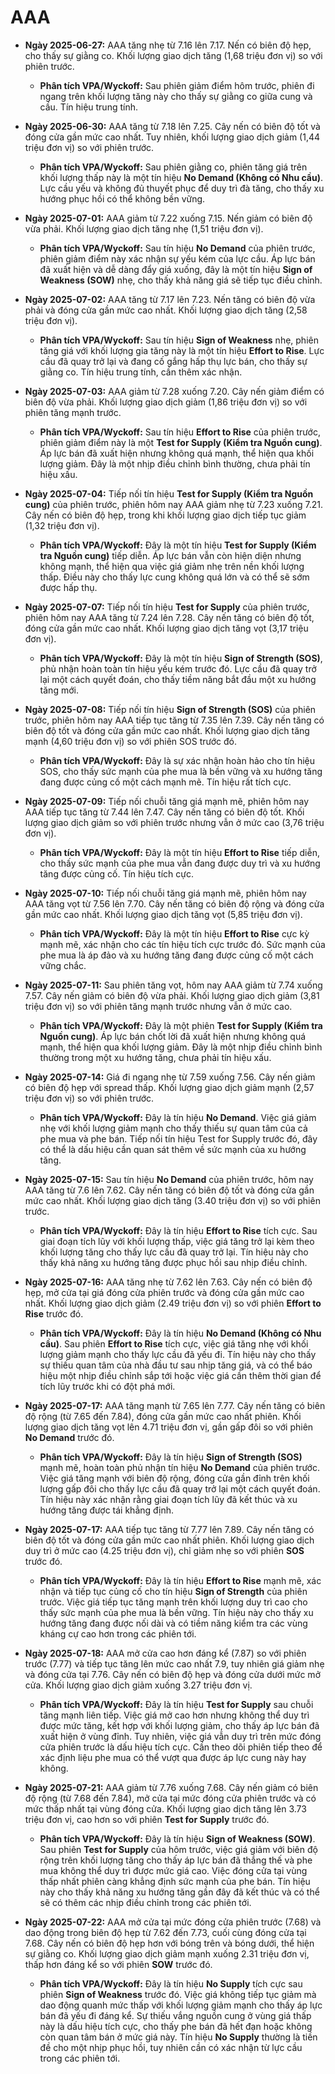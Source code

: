 # AAA

- **Ngày 2025-06-27:** AAA tăng nhẹ từ 7.16 lên 7.17. Nến có biên độ hẹp, cho thấy sự giằng co. Khối lượng giao dịch tăng (1,68 triệu đơn vị) so với phiên trước.
    - **Phân tích VPA/Wyckoff:** Sau phiên giảm điểm hôm trước, phiên đi ngang trên khối lượng tăng này cho thấy sự giằng co giữa cung và cầu. Tín hiệu trung tính.
- **Ngày 2025-06-30:** AAA tăng từ 7.18 lên 7.25. Cây nến có biên độ tốt và đóng cửa gần mức cao nhất. Tuy nhiên, khối lượng giao dịch giảm (1,44 triệu đơn vị) so với phiên trước.
    - **Phân tích VPA/Wyckoff:** Sau phiên giằng co, phiên tăng giá trên khối lượng thấp này là một tín hiệu **No Demand (Không có Nhu cầu)**. Lực cầu yếu và không đủ thuyết phục để duy trì đà tăng, cho thấy xu hướng phục hồi có thể không bền vững.
- **Ngày 2025-07-01:** AAA giảm từ 7.22 xuống 7.15. Nến giảm có biên độ vừa phải. Khối lượng giao dịch tăng nhẹ (1,51 triệu đơn vị).
    - **Phân tích VPA/Wyckoff:** Sau tín hiệu **No Demand** của phiên trước, phiên giảm điểm này xác nhận sự yếu kém của lực cầu. Áp lực bán đã xuất hiện và dễ dàng đẩy giá xuống, đây là một tín hiệu **Sign of Weakness (SOW)** nhẹ, cho thấy khả năng giá sẽ tiếp tục điều chỉnh.
- **Ngày 2025-07-02:** AAA tăng từ 7.17 lên 7.23. Nến tăng có biên độ vừa phải và đóng cửa gần mức cao nhất. Khối lượng giao dịch tăng (2,58 triệu đơn vị).
    - **Phân tích VPA/Wyckoff:** Sau tín hiệu **Sign of Weakness** nhẹ, phiên tăng giá với khối lượng gia tăng này là một tín hiệu **Effort to Rise**. Lực cầu đã quay trở lại và đang cố gắng hấp thụ lực bán, cho thấy sự giằng co. Tín hiệu trung tính, cần thêm xác nhận.
- **Ngày 2025-07-03:** AAA giảm từ 7.28 xuống 7.20. Cây nến giảm điểm có biên độ vừa phải. Khối lượng giao dịch giảm (1,86 triệu đơn vị) so với phiên tăng mạnh trước.
    - **Phân tích VPA/Wyckoff:** Sau tín hiệu **Effort to Rise** của phiên trước, phiên giảm điểm này là một **Test for Supply (Kiểm tra Nguồn cung)**. Áp lực bán đã xuất hiện nhưng không quá mạnh, thể hiện qua khối lượng giảm. Đây là một nhịp điều chỉnh bình thường, chưa phải tín hiệu xấu.
- **Ngày 2025-07-04:** Tiếp nối tín hiệu **Test for Supply (Kiểm tra Nguồn cung)** của phiên trước, phiên hôm nay AAA giảm nhẹ từ 7.23 xuống 7.21. Cây nến có biên độ hẹp, trong khi khối lượng giao dịch tiếp tục giảm (1,32 triệu đơn vị).
    - **Phân tích VPA/Wyckoff:** Đây là một tín hiệu **Test for Supply (Kiểm tra Nguồn cung)** tiếp diễn. Áp lực bán vẫn còn hiện diện nhưng không mạnh, thể hiện qua việc giá giảm nhẹ trên nền khối lượng thấp. Điều này cho thấy lực cung không quá lớn và có thể sẽ sớm được hấp thụ.
- **Ngày 2025-07-07:** Tiếp nối tín hiệu **Test for Supply** của phiên trước, phiên hôm nay AAA tăng từ 7.24 lên 7.28. Cây nến tăng có biên độ tốt, đóng cửa gần mức cao nhất. Khối lượng giao dịch tăng vọt (3,17 triệu đơn vị).
    - **Phân tích VPA/Wyckoff:** Đây là một tín hiệu **Sign of Strength (SOS)**, phủ nhận hoàn toàn tín hiệu yếu kém trước đó. Lực cầu đã quay trở lại một cách quyết đoán, cho thấy tiềm năng bắt đầu một xu hướng tăng mới.
- **Ngày 2025-07-08:** Tiếp nối tín hiệu **Sign of Strength (SOS)** của phiên trước, phiên hôm nay AAA tiếp tục tăng từ 7.35 lên 7.39. Cây nến tăng có biên độ tốt và đóng cửa gần mức cao nhất. Khối lượng giao dịch tăng mạnh (4,60 triệu đơn vị) so với phiên SOS trước đó.
    - **Phân tích VPA/Wyckoff:** Đây là sự xác nhận hoàn hảo cho tín hiệu SOS, cho thấy sức mạnh của phe mua là bền vững và xu hướng tăng đang được củng cố một cách mạnh mẽ. Tín hiệu rất tích cực.
- **Ngày 2025-07-09:** Tiếp nối chuỗi tăng giá mạnh mẽ, phiên hôm nay AAA tiếp tục tăng từ 7.44 lên 7.47. Cây nến tăng có biên độ tốt. Khối lượng giao dịch giảm so với phiên trước nhưng vẫn ở mức cao (3,76 triệu đơn vị).
    - **Phân tích VPA/Wyckoff:** Đây là một tín hiệu **Effort to Rise** tiếp diễn, cho thấy sức mạnh của phe mua vẫn đang được duy trì và xu hướng tăng được củng cố. Tín hiệu tích cực.
- **Ngày 2025-07-10:** Tiếp nối chuỗi tăng giá mạnh mẽ, phiên hôm nay AAA tăng vọt từ 7.56 lên 7.70. Cây nến tăng có biên độ rộng và đóng cửa gần mức cao nhất. Khối lượng giao dịch tăng vọt (5,85 triệu đơn vị).
    - **Phân tích VPA/Wyckoff:** Đây là một tín hiệu **Effort to Rise** cực kỳ mạnh mẽ, xác nhận cho các tín hiệu tích cực trước đó. Sức mạnh của phe mua là áp đảo và xu hướng tăng đang được củng cố một cách vững chắc.
- **Ngày 2025-07-11:** Sau phiên tăng vọt, hôm nay AAA giảm từ 7.74 xuống 7.57. Cây nến giảm có biên độ vừa phải. Khối lượng giao dịch giảm (3,81 triệu đơn vị) so với phiên tăng mạnh trước nhưng vẫn ở mức cao.
    - **Phân tích VPA/Wyckoff:** Đây là một phiên **Test for Supply (Kiểm tra Nguồn cung)**. Áp lực bán chốt lời đã xuất hiện nhưng không quá mạnh, thể hiện qua khối lượng giảm. Đây là một nhịp điều chỉnh bình thường trong một xu hướng tăng, chưa phải tín hiệu xấu.
- **Ngày 2025-07-14:** Giá đi ngang nhẹ từ 7.59 xuống 7.56. Cây nến giảm có biên độ hẹp với spread thấp. Khối lượng giao dịch giảm mạnh (2,57 triệu đơn vị) so với phiên trước.
    - **Phân tích VPA/Wyckoff:** Đây là tín hiệu **No Demand**. Việc giá giảm nhẹ với khối lượng giảm mạnh cho thấy thiếu sự quan tâm của cả phe mua và phe bán. Tiếp nối tín hiệu Test for Supply trước đó, đây có thể là dấu hiệu cần quan sát thêm về sức mạnh của xu hướng tăng.
- **Ngày 2025-07-15:** Sau tín hiệu **No Demand** của phiên trước, hôm nay AAA tăng từ 7.6 lên 7.62. Cây nến tăng có biên độ tốt và đóng cửa gần mức cao nhất. Khối lượng giao dịch tăng (3.40 triệu đơn vị) so với phiên trước.
    - **Phân tích VPA/Wyckoff:** Đây là tín hiệu **Effort to Rise** tích cực. Sau giai đoạn tích lũy với khối lượng thấp, việc giá tăng trở lại kèm theo khối lượng tăng cho thấy lực cầu đã quay trở lại. Tín hiệu này cho thấy khả năng xu hướng tăng được phục hồi sau nhịp điều chỉnh.

- **Ngày 2025-07-16:** AAA tăng nhẹ từ 7.62 lên 7.63. Cây nến có biên độ hẹp, mở cửa tại giá đóng cửa phiên trước và đóng cửa gần mức cao nhất. Khối lượng giao dịch giảm (2.49 triệu đơn vị) so với phiên **Effort to Rise** trước đó.
    - **Phân tích VPA/Wyckoff:** Đây là tín hiệu **No Demand (Không có Nhu cầu)**. Sau phiên **Effort to Rise** tích cực, việc giá tăng nhẹ với khối lượng giảm mạnh cho thấy lực cầu đã yếu đi. Tín hiệu này cho thấy sự thiếu quan tâm của nhà đầu tư sau nhịp tăng giá, và có thể báo hiệu một nhịp điều chỉnh sắp tới hoặc việc giá cần thêm thời gian để tích lũy trước khi có đột phá mới.

- **Ngày 2025-07-17:** AAA tăng mạnh từ 7.65 lên 7.77. Cây nến tăng có biên độ rộng (từ 7.65 đến 7.84), đóng cửa gần mức cao nhất phiên. Khối lượng giao dịch tăng vọt lên 4.71 triệu đơn vị, gần gấp đôi so với phiên **No Demand** trước đó.
    - **Phân tích VPA/Wyckoff:** Đây là tín hiệu **Sign of Strength (SOS)** mạnh mẽ, hoàn toàn phủ nhận tín hiệu **No Demand** của phiên trước. Việc giá tăng mạnh với biên độ rộng, đóng cửa gần đỉnh trên khối lượng gấp đôi cho thấy lực cầu đã quay trở lại một cách quyết đoán. Tín hiệu này xác nhận rằng giai đoạn tích lũy đã kết thúc và xu hướng tăng được tái khẳng định.

- **Ngày 2025-07-17:** AAA tiếp tục tăng từ 7.77 lên 7.89. Cây nến tăng có biên độ tốt và đóng cửa gần mức cao nhất phiên. Khối lượng giao dịch duy trì ở mức cao (4.25 triệu đơn vị), chỉ giảm nhẹ so với phiên **SOS** trước đó.
    - **Phân tích VPA/Wyckoff:** Đây là tín hiệu **Effort to Rise** mạnh mẽ, xác nhận và tiếp tục củng cố cho tín hiệu **Sign of Strength** của phiên trước. Việc giá tiếp tục tăng mạnh trên khối lượng duy trì cao cho thấy sức mạnh của phe mua là bền vững. Tín hiệu này cho thấy xu hướng tăng đang được nối dài và có tiềm năng kiểm tra các vùng kháng cự cao hơn trong các phiên tới.

- **Ngày 2025-07-18:** AAA mở cửa cao hơn đáng kể (7.87) so với phiên trước (7.77) và tiếp tục tăng lên mức cao nhất 7.9, tuy nhiên giá giảm nhẹ và đóng cửa tại 7.76. Cây nến có biên độ hẹp và đóng cửa dưới mức mở cửa. Khối lượng giao dịch giảm xuống 3.27 triệu đơn vị.
    - **Phân tích VPA/Wyckoff:** Đây là tín hiệu **Test for Supply** sau chuỗi tăng mạnh liên tiếp. Việc giá mở cao hơn nhưng không thể duy trì được mức tăng, kết hợp với khối lượng giảm, cho thấy áp lực bán đã xuất hiện ở vùng đỉnh. Tuy nhiên, việc giá vẫn duy trì trên mức đóng cửa phiên trước là dấu hiệu tích cực. Cần theo dõi phiên tiếp theo để xác định liệu phe mua có thể vượt qua được áp lực cung này hay không.

- **Ngày 2025-07-21:** AAA giảm từ 7.76 xuống 7.68. Cây nến giảm có biên độ rộng (từ 7.68 đến 7.84), mở cửa tại mức đóng cửa phiên trước và có mức thấp nhất tại vùng đóng cửa. Khối lượng giao dịch tăng lên 3.73 triệu đơn vị, cao hơn so với phiên **Test for Supply** trước đó.
    - **Phân tích VPA/Wyckoff:** Đây là tín hiệu **Sign of Weakness (SOW)**. Sau phiên **Test for Supply** của hôm trước, việc giá giảm với biên độ rộng trên khối lượng tăng cho thấy áp lực bán đã thắng thế và phe mua không thể duy trì được mức giá cao. Việc đóng cửa tại vùng thấp nhất phiên càng khẳng định sức mạnh của phe bán. Tín hiệu này cho thấy khả năng xu hướng tăng gần đây đã kết thúc và có thể sẽ có thêm các nhịp điều chỉnh trong các phiên tới.

- **Ngày 2025-07-22:** AAA mở cửa tại mức đóng cửa phiên trước (7.68) và dao động trong biên độ hẹp từ 7.62 đến 7.73, cuối cùng đóng cửa tại 7.68. Cây nến có biên độ hẹp hơn với bóng trên và bóng dưới, thể hiện sự giằng co. Khối lượng giao dịch giảm mạnh xuống 2.31 triệu đơn vị, thấp hơn đáng kể so với phiên **SOW** trước đó.
    - **Phân tích VPA/Wyckoff:** Đây là tín hiệu **No Supply** tích cực sau phiên **Sign of Weakness** trước đó. Việc giá không tiếp tục giảm mà dao động quanh mức thấp với khối lượng giảm mạnh cho thấy áp lực bán đã yếu đi đáng kể. Sự thiếu vắng nguồn cung ở vùng giá thấp này là dấu hiệu tích cực, cho thấy phe bán đã hết đạn hoặc không còn quan tâm bán ở mức giá này. Tín hiệu **No Supply** thường là tiền đề cho một nhịp phục hồi, tuy nhiên cần có xác nhận từ lực cầu trong các phiên tới.


